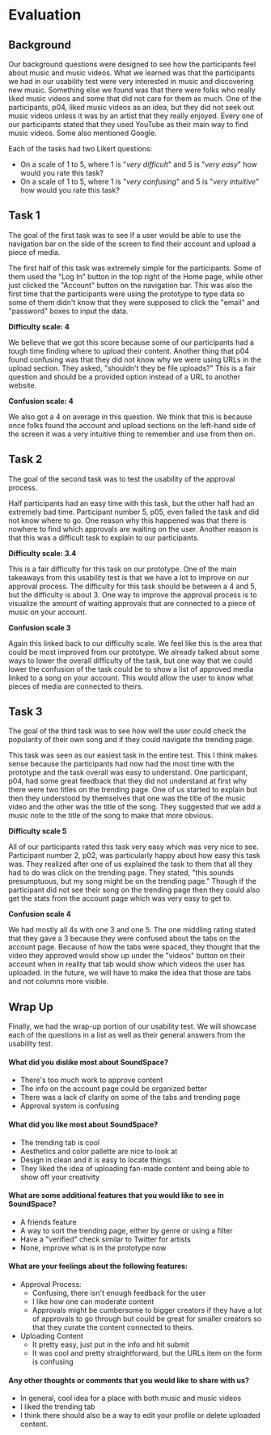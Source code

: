 # Evaluation

## Background

Our background questions were designed to see how the participants feel about music and music videos. What we learned was that the participants we had in our usability test were very interested in music and discovering new music. Something else we found was that there were folks who really liked music videos and some that did not care for them as much. One of the participants, p04, liked music videos as an idea, but they did not seek out music videos unless it was by an artist that they really enjoyed. Every one of our participants stated that they used YouTube as their main way to find music videos. Some also mentioned Google.

Each of the tasks had two Likert questions: 
- On a scale of 1 to 5, where 1 is "*very difficult*" and 5 is "*very easy*" how would you rate this task?
- On a scale of 1 to 5, where 1 is "*very confusing*" and 5 is "*very intuitive*" how would you rate this task?

## Task 1

The goal of the first task was to see if a user would be able to use the navigation bar on the side of the screen to find their account and upload a piece of media.

The first half of this task was extremely simple for the participants. Some of them used the "Log In" button in the top right of the Home page, while other just clicked the "Account" button on the navigation bar. This was also the first time that the participants were using the prototype to type data so some of them didn't know that they were supposed to click the "email" and "password" boxes to input the data. 

**Difficulty scale: 4**

We believe that we got this score because some of our participants had a tough time finding where to upload their content. Another thing that p04 found confusing was that they did not know why we were using URLs in the upload section. They asked, "shouldn't they be file uploads?" This is a fair question and should be a provided option instead of a URL to another website.

**Confusion scale: 4**

We also got a 4 on average in this question. We think that this is because once folks found the account and upload sections on the left-hand side of the screen it was a very intuitive thing to remember and use from then on.

## Task 2

The goal of the second task was to test the usability of the approval process.

Half participants had an easy time with this task, but the other half had an extremely bad time. Participant number 5, p05, even failed the task and did not know where to go. One reason why this happened was that there is nowhere to find which approvals are waiting on the user. Another reason is that this was a difficult task to explain to our participants.

**Difficulty scale: 3.4**

This is a fair difficulty for this task on our prototype. One of the main takeaways from this usability test is that we have a lot to improve on our approval process. The difficulty for this task should be between a 4 and 5, but the difficulty is about 3. One way to improve the approval process is to visualize the amount of waiting approvals that are connected to a piece of music on your account.

**Confusion scale 3**

Again this linked back to our difficulty scale. We feel like this is the area that could be most improved from our prototype. We already talked about some ways to lower the overall difficulty of the task, but one way that we could lower the confusion of the task could be to show a list of approved media linked to a song on your account. This would allow the user to know what pieces of media are connected to theirs.

## Task 3

The goal of the third task was to see how well the user could check the popularity of their own song and if they could navigate the trending page. 

This task was seen as our easiest task in the entire test. This I think makes sense because the participants had now had the most time with the prototype and the task overall was easy to understand. One participant, p04, had some great feedback that they did not understand at first why there were two titles on the trending page. One of us started to explain but then they understood by themselves that one was the title of the music video and the other was the title of the song. They suggested that we add a music note to the title of the song to make that more obvious.

**Difficulty scale 5**

All of our participants rated this task very easy which was very nice to see. Participant number 2, p02, was particularly happy about how easy this task was. They realized after one of us explained the task to them that all they had to do was click on the trending page. They stated, "this sounds presumptuous, but my song might be on the trending page." Though if the participant did not see their song on the trending page then they could also get the stats from the account page which was very easy to get to.

**Confusion scale 4**

We had mostly all 4s with one 3 and one 5. The one middling rating stated that they gave a 3 because they were confused about the tabs on the account page. Because of how the tabs were spaced, they thought that the video they approved would show up under the "videos" button on their account when in reality that tab would show which videos the user has uploaded. In the future, we will have to make the idea that those are tabs and not columns more visible.

## Wrap Up

Finally, we had the wrap-up portion of our usability test. We will showcase each of the questions in a list as well as their general answers from the usability test.

#### What did you **dislike** most about SoundSpace?
- There's too much work to approve content
- The info on the account page could be organized better
- There was a lack of clarity on some of the tabs and trending page
- Approval system is confusing

#### What did you **like** most about SoundSpace?
- The trending tab is cool
- Aesthetics and color pallette are nice to look at
- Design in clean and it is easy to locate things
- They liked the idea of uploading fan-made content and being able to show off your creativity

#### What are some **additional features** that you would like to see in SoundSpace?
- A friends feature
- A way to sort the trending page, either by genre or using a filter
- Have a "verified" check similar to Twitter for artists
- None, improve what is in the prototype now

#### What are your feelings about the following features:
- Approval Process:
  - Confusing, there isn't enough feedback for the user
  - I like how one can moderate content
  - Approvals might be cumbersome to bigger creators if they have a lot of approvals to go through but could be great for smaller creators so that they curate the content connected to theirs.
- Uploading Content
  - It pretty easy, just put in the info and hit submit
  - It was cool and pretty straightforward, but the URLs item on the form is confusing

#### Any other **thoughts or comments** that you would like to share with us?
- In general, cool idea for a place with both music and music videos
- I liked the trending tab
- I think there should also be a way to edit your profile or delete uploaded content.